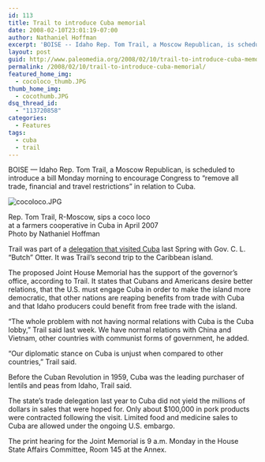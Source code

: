 ```yaml
---
id: 113
title: Trail to introduce Cuba memorial
date: 2008-02-10T23:01:19-07:00
author: Nathaniel Hoffman
excerpt: 'BOISE -- Idaho Rep. Tom Trail, a Moscow Republican, is scheduled to introduce a bill Monday morning to encourage Congress to "remove all trade, financial and travel restrictions" in relation to Cuba.'
layout: post
guid: http://www.paleomedia.org/2008/02/10/trail-to-introduce-cuba-memorial/
permalink: /2008/02/10/trail-to-introduce-cuba-memorial/
featured_home_img:
  - cocoloco_thumb.JPG
thumb_home_img:
  - cocothumb.JPG
dsq_thread_id:
  - "113720858"
categories:
  - Features
tags:
  - cuba
  - trail
---
```

BOISE &#8212; Idaho Rep. Tom Trail, a Moscow Republican, is scheduled to introduce a bill Monday morning to encourage Congress to &#8220;remove all trade, financial and travel restrictions&#8221; in relation to Cuba.

<div class="captionright">
  <img src="http://www.paleomedia.org/wp-content/uploads/2008/02/cocoloco.JPG" alt="cocoloco.JPG" /></p> 
  
  <p>
    Rep. Tom Trail, R-Moscow, sips a coco loco <br />at a farmers cooperative in Cuba in April 2007<br />Photo by Nathaniel Hoffman
  </p>
</div>

Trail was part of a [delegation that visited Cuba](http://www.boiseweekly.com/gyrobase/Content?oid=oid%3A219288) last Spring with Gov. C. L. &#8220;Butch&#8221; Otter. It was Trail&#8217;s second trip to the Caribbean island.

The proposed Joint House Memorial has the support of the governor&#8217;s office, according to Trail. It states that Cubans and Americans desire better relations, that the U.S. must engage Cuba in order to make the island more democratic, that other nations are reaping benefits from trade with Cuba and that Idaho producers could benefit from free trade with the island.

&#8220;The whole problem with not having normal relations with Cuba is the Cuba lobby,&#8221; Trail said last week. We have normal relations with China and Vietnam, other countries with communist forms of government, he added.

&#8220;Our diplomatic stance on Cuba is unjust when compared to other countries,&#8221; Trail said.

Before the Cuban Revolution in 1959, Cuba was the leading purchaser of lentils and peas from Idaho, Trail said.

The state&#8217;s trade delegation last year to Cuba did not yield the millions of dollars in sales that were hoped for. Only about $100,000 in pork products were contracted following the visit. Limited food and medicine sales to Cuba are allowed under the ongoing U.S. embargo.

The print hearing for the Joint Memorial is 9 a.m. Monday in the House State Affairs Committee, Room 145 at the Annex.